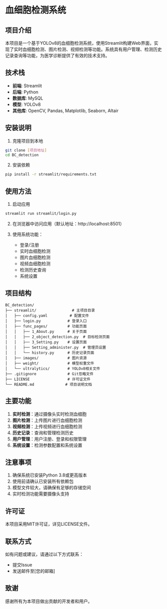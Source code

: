 # 血细胞检测系统

## 项目介绍
本项目是一个基于YOLOv8的血细胞检测系统，使用Streamlit构建Web界面，实现了实时血细胞检测、图片检测、视频检测等功能。系统具有用户管理、检测历史记录查询等功能，为医学诊断提供了有效的技术支持。

## 技术栈
- **前端**: Streamlit
- **后端**: Python
- **数据库**: MySQL
- **模型**: YOLOv8
- **其他库**: OpenCV, Pandas, Matplotlib, Seaborn, Altair

## 安装说明
1. 克隆项目到本地
```bash
git clone [项目地址]
cd BC_detection
```

2. 安装依赖
```bash
pip install -r streamlit/requirements.txt
```

## 使用方法
1. 启动应用
```bash
streamlit run streamlit/login.py
```

2. 在浏览器中访问应用（默认地址：http://localhost:8501）

3. 使用系统功能：
   - 登录/注册
   - 实时血细胞检测
   - 图片血细胞检测
   - 视频血细胞检测
   - 检测历史查询
   - 系统设置

## 项目结构
```
BC_detection/
├── streamlit/                # 主项目目录
│   ├── config.yaml          # 配置文件
│   ├── login.py            # 登录入口
│   ├── func_pages/         # 功能页面
│   │   ├── 1_About.py      # 关于页面
│   │   ├── 2_object_detection.py  # 目标检测页面
│   │   ├── 3_Setting.py    # 设置页面
│   │   ├── Setting_administer.py  # 管理员设置
│   │   └── history.py      # 历史记录页面
│   ├── images/             # 图片资源
│   ├── weight/             # 模型权重文件
│   └── ultralytics/        # YOLOv8相关文件
├── .gitignore              # Git忽略文件
├── LICENSE                 # 许可证文件
└── README.md              # 项目说明文档
```

## 主要功能
1. **实时检测**：通过摄像头实时检测血细胞
2. **图片检测**：上传图片进行血细胞检测
3. **视频检测**：上传视频进行血细胞检测
4. **历史记录**：查询和管理检测历史
5. **用户管理**：用户注册、登录和权限管理
6. **系统设置**：检测参数配置和系统设置

## 注意事项
1. 确保系统已安装Python 3.8或更高版本
2. 使用前请确认已安装所有依赖包
3. 模型文件较大，请确保有足够的存储空间
4. 实时检测功能需要摄像头支持

## 许可证
本项目采用MIT许可证，详见LICENSE文件。

## 联系方式
如有问题或建议，请通过以下方式联系：
- 提交Issue
- 发送邮件至[您的邮箱]

## 致谢
感谢所有为本项目做出贡献的开发者和用户。